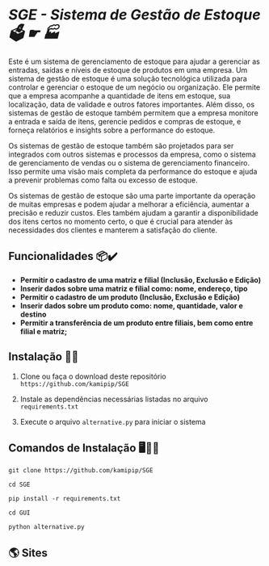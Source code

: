 # *SGE - Sistema de Gestão de Estoque 🗳️ ☛ 🏭* 

Este é um sistema de gerenciamento de estoque para ajudar a gerenciar as entradas, saídas e níveis de estoque de produtos em uma empresa. Um sistema de gestão de estoque é uma solução tecnológica utilizada para controlar e gerenciar o estoque de um negócio ou organização. Ele permite que a empresa acompanhe a quantidade de itens em estoque, sua localização, data de validade e outros fatores importantes. Além disso, os sistemas de gestão de estoque também permitem que a empresa monitore a entrada e saída de itens, gerencie pedidos e compras de estoque, e forneça relatórios e insights sobre a performance do estoque.

Os sistemas de gestão de estoque também são projetados para ser integrados com outros sistemas e processos da empresa, como o sistema de gerenciamento de vendas ou o sistema de gerenciamento financeiro. Isso permite uma visão mais completa da performance do estoque e ajuda a prevenir problemas como falta ou excesso de estoque.

Os sistemas de gestão de estoque são uma parte importante da operação de muitas empresas e podem ajudar a melhorar a eficiência, aumentar a precisão e reduzir custos. Eles também ajudam a garantir a disponibilidade dos itens certos no momento certo, o que é crucial para atender às necessidades dos clientes e manterem a satisfação do cliente.

## Funcionalidades 📦✔️

- **Permitir o cadastro de uma matriz e filial (Inclusão, Exclusão e Edição)**
- **Inserir dados sobre uma matriz e filial como: nome, endereço, tipo**
- **Permitir o cadastro de um produto (Inclusão, Exclusão e Edição)**
- **Inserir dados sobre um produto como: nome, quantidade, valor e destino**
- **Permitir a transferência de um produto entre filiais, bem como entre filial e matriz;**

## Instalação 🚀🐍
1. Clone ou faça o download deste repositório  `https://github.com/kamipip/SGE`

2. Instale as dependências necessárias listadas no arquivo `requirements.txt`

3. Execute o arquivo `alternative.py` para iniciar o sistema

## Comandos de Instalação 🖥️👩‍💻

```
git clone https://github.com/kamipip/SGE
```

```
cd SGE
```

```
pip install -r requirements.txt
```

```
cd GUI
```

```
python alternative.py
```

## 🌎 Sites



